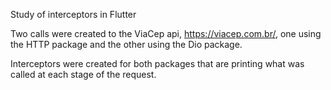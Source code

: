 Study of interceptors in Flutter

Two calls were created to the ViaCep api, https://viacep.com.br/, one using the HTTP package and the other using the Dio package.

Interceptors were created for both packages that are printing what was called at each stage of the request.
